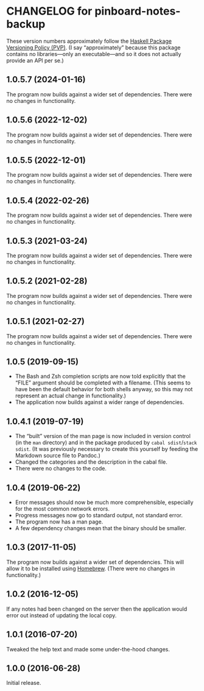 # CHANGELOG for pinboard-notes-backup

These version numbers approximately follow the [Haskell Package Versioning Policy (PVP)][PVP]. (I say “approximately” because this package contains no libraries—only an executable—and so it does not actually provide an API per se.)

[PVP]: https://pvp.haskell.org/

## 1.0.5.7 (2024-01-16)

The program now builds against a wider set of dependencies. There were no changes in functionality.

## 1.0.5.6 (2022-12-02)

The program now builds against a wider set of dependencies. There were no changes in functionality.

## 1.0.5.5 (2022-12-01)

The program now builds against a wider set of dependencies. There were no changes in functionality.

## 1.0.5.4 (2022-02-26)

The program now builds against a wider set of dependencies. There were no changes in functionality.

## 1.0.5.3 (2021-03-24)

The program now builds against a wider set of dependencies. There were no changes in functionality.

## 1.0.5.2 (2021-02-28)

The program now builds against a wider set of dependencies. There were no changes in functionality.

## 1.0.5.1 (2021-02-27)

The program now builds against a wider set of dependencies. There were no changes in functionality.

## 1.0.5 (2019-09-15)

- The Bash and Zsh completion scripts are now told explicitly that the “FILE” argument should be completed with a filename. (This seems to have been the default behavior for both shells anyway, so this may not represent an actual change in functionality.)
- The application now builds against a wider range of dependencies.

## 1.0.4.1 (2019-07-19)

- The “built” version of the man page is now included in version control (in the `man` directory) and in the package produced by `cabal sdist`/`stack sdist`. (It was previously necessary to create this yourself by feeding the Markdown source file to Pandoc.)
- Changed the categories and the description in the cabal file.
- There were no changes to the code.

## 1.0.4 (2019-06-22)

- Error messages should now be much more comprehensible, especially for the most common network errors.
- Progress messages now go to standard output, not standard error.
- The program now has a man page.
- A few dependency changes mean that the binary should be smaller.

## 1.0.3 (2017-11-05)

The program now builds against a wider set of dependencies. This will allow it to be installed using [Homebrew]. (There were no changes in functionality.)

[Homebrew]: https://brew.sh

## 1.0.2 (2016-12-05)

If any notes had been changed on the server then the application would error out instead of updating the local copy.

## 1.0.1 (2016-07-20)

Tweaked the help text and made some under-the-hood changes.

## 1.0.0 (2016-06-28)

Initial release.
